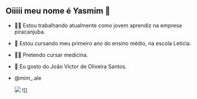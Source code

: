 ## Oiiiii meu nome é Yasmim 💙





- 👩‍💻 Estou trabalhando atualmente como jovem aprendiz na empresa piracanjuba.
- 🌱 Estou cursando meu primeiro ano do ensino médio, na escola Leticia.
- 👩‍⚕️ Pretendo cursar medicina.
- 💙 Eu gosto do João Victor de Oliveira Santos.
- @mim_.ale


  ![](https://media1.tenor.com/m/A6AdoyHHj74AAAAd/the-chosen-os-escolhidos.gif)
  ![]
  
